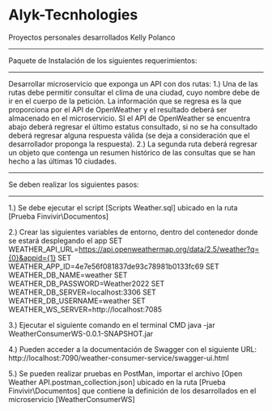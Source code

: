 # Alyk-Tecnhologies
Proyectos personales desarrollados Kelly Polanco

**********************************************************
 Paquete de Instalación de los siguientes requerimientos:
**********************************************************
Desarrollar microservicio que exponga un API con dos rutas:
1.) Una de las rutas debe permitir consultar el clima de una ciudad, cuyo nombre debe de ir en el cuerpo de la petición. La información que se regresa es la que proporciona por el API de OpenWeather y el resultado deberá ser almacenado en el microservicio. SI el API de OpenWeather se encuentra abajo deberá regresar el último estatus consultado, si no se ha consultado deberá regresar alguna respuesta válida (se deja a consideración que el desarrollador proponga la respuesta).
2.) La segunda ruta deberá regresar un objeto que contenga un resumen histórico de las consultas que se han hecho a las últimas 10 ciudades.

*****************************************
 Se deben realizar los siguientes pasos:
*****************************************
1.) Se debe ejecutar el script [Scripts Weather.sql] ubicado en la ruta [Prueba Finvivir\Documentos]

2.) Crear las siguientes variables de entorno, dentro del contenedor donde se estará desplegando el app
SET WEATHER_API_URL=https://api.openweathermap.org/data/2.5/weather?q={0}&appid={1}
SET WEATHER_APP_ID=4e7e56f081837de93c78981b0133fc69
SET WEATHER_DB_NAME=weather
SET WEATHER_DB_PASSWORD=Weather2022
SET WEATHER_DB_SERVER=localhost:3306
SET WEATHER_DB_USERNAME=weather
SET WEATHER_WS_SERVER=http://localhost:7085

3.) Ejecutar el siguiente comando en el terminal CMD
java -jar WeatherConsumerWS-0.0.1-SNAPSHOT.jar

4.) Pueden acceder a la documentación de Swagger con el siguiente URL: http://localhost:7090/weather-consumer-service/swagger-ui.html
 
5.) Se pueden realizar pruebas en PostMan, importar el archivo [Open Weather API.postman_collection.json] ubicado en la ruta [Prueba Finvivir\Documentos] que contiene la definición de los desarrollados en el microservicio [WeatherConsumerWS]
